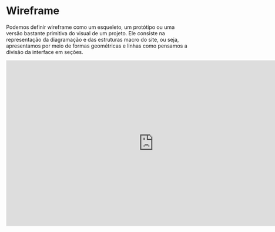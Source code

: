# Wireframe
Podemos definir wireframe como um esqueleto, um protótipo ou uma versão bastante primitiva do visual de um projeto. Ele consiste na representação da diagramação e das estruturas macro do site, ou seja, apresentamos por meio de formas geométricas e linhas como pensamos a divisão da interface em seções.

<center>

<iframe style="border: 1px solid rgba(0, 0, 0, 0.1);" width="800" height="450" src="https://www.figma.com/embed?embed_host=share&url=https%3A%2F%2Fwww.figma.com%2Ffile%2FEGKucJ4glxCciG3ii6BwGh%2FExerc%25C3%25ADcio-Introdu%25C3%25A7%25C3%25A3o-ao-Desenvolvimento%3Fnode-id%3D50%253A2" allowfullscreen></iframe>

</center>